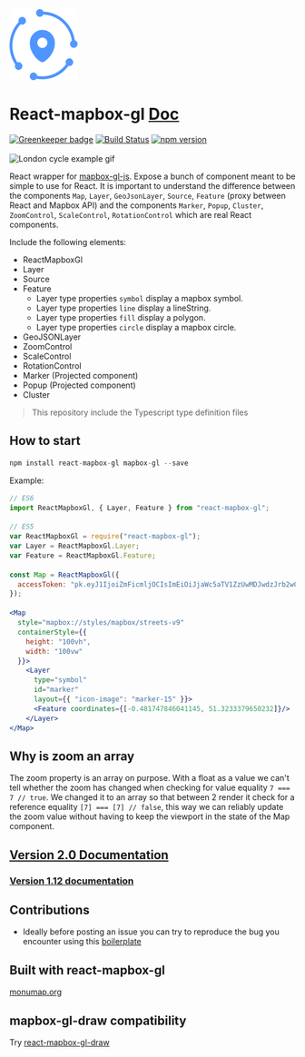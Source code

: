 ![Logo](/logo.png)

# React-mapbox-gl [Doc](docs/API.md)

[![Greenkeeper badge](https://badges.greenkeeper.io/alex3165/react-mapbox-gl.svg)](https://greenkeeper.io/)
[![Build Status](https://travis-ci.org/alex3165/react-mapbox-gl.svg?branch=master)](https://travis-ci.org/alex3165/react-mapbox-gl)
[![npm version](https://img.shields.io/npm/v/react-mapbox-gl.svg?style=flat)](https://www.npmjs.com/package/react-mapbox-gl)
<br/><br/>
![London cycle example gif](docs/london-cycle-example.gif "London cycle example gif")

React wrapper for [mapbox-gl-js](https://www.mapbox.com/mapbox-gl-js/api/). Expose a bunch of component meant to be simple to use for React. It is important to understand the difference between the components `Map`, `Layer`, `GeoJsonLayer`, `Source`, `Feature` (proxy between React and Mapbox API) and the components `Marker`, `Popup`, `Cluster`, `ZoomControl`, `ScaleControl`, `RotationControl` which are real React components.

Include the following elements:
- ReactMapboxGl
- Layer
- Source
- Feature
  - Layer type properties `symbol` display a mapbox symbol.
  - Layer type properties `line` display a lineString.
  - Layer type properties `fill` display a polygon.
  - Layer type properties `circle` display a mapbox circle.
- GeoJSONLayer
- ZoomControl
- ScaleControl
- RotationControl
- Marker (Projected component)
- Popup (Projected component)
- Cluster

> This repository include the Typescript type definition files

## How to start

```javascript
npm install react-mapbox-gl mapbox-gl --save
```

Example:

```jsx
// ES6
import ReactMapboxGl, { Layer, Feature } from "react-mapbox-gl";

// ES5
var ReactMapboxGl = require("react-mapbox-gl");
var Layer = ReactMapboxGl.Layer;
var Feature = ReactMapboxGl.Feature;

const Map = ReactMapboxGl({
  accessToken: "pk.eyJ1IjoiZmFicmljOCIsImEiOiJjaWc5aTV1ZzUwMDJwdzJrb2w0dXRmc2d0In0.p6GGlfyV-WksaDV_KdN27A"
});

<Map
  style="mapbox://styles/mapbox/streets-v9"
  containerStyle={{
    height: "100vh",
    width: "100vw"
  }}>
    <Layer
      type="symbol"
      id="marker"
      layout={{ "icon-image": "marker-15" }}>
      <Feature coordinates={[-0.481747846041145, 51.3233379650232]}/>
    </Layer>
</Map>
```

## Why is zoom an array
The zoom property is an array on purpose. With a float as a value we can't tell whether the zoom has changed when checking for value equality `7 === 7 // true`.
We changed it to an array so that between 2 render it check for a reference equality `[7] === [7] // false`,
this way we can reliably update the zoom value without having to keep the viewport in the state of the Map component.

## [Version 2.0 Documentation](docs/API.md)

### [Version 1.12 documentation](https://github.com/alex3165/react-mapbox-gl/blob/archive/1.12/docs/API.md)

## Contributions
- Ideally before posting an issue you can try to reproduce the bug you encounter using this [boilerplate](https://github.com/alex3165/react-mapbox-gl-debug)

## Built with react-mapbox-gl
[monumap.org](https://monumap.org/)

## mapbox-gl-draw compatibility
Try [react-mapbox-gl-draw](https://github.com/amaurymartiny/react-mapbox-gl-draw)
